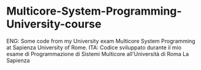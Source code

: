 # Multicore-System-Programming-University-course
ENG: Some code from my University exam Multicore System Programming at Sapienza University of Rome. ITA: Codice sviluppato durante il mio esame di Programmazione di Sistemi Multicore all'Università di Roma La Sapienza
